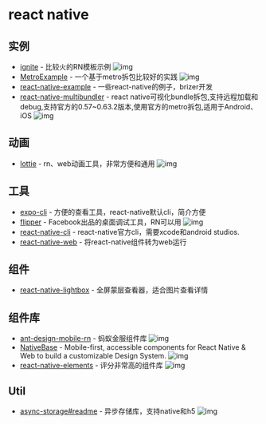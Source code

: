 # react native

## 实例

- [ignite](https://github.com/infinitered/ignite) - 比较火的RN模板示例 ![img](https://img.shields.io/github/stars/infinitered/ignite)
- [MetroExample](https://github.com/yxyhail/MetroExample) - 一个基于metro拆包比较好的实践 ![img](https://img.shields.io/github/stars/yxyhail/MetroExample)
- [react-native-example](https://github.com/FunnyLiu/react-native-example) - 一些react-native的例子，brizer开发
- [react-native-multibundler](https://github.com/smallnew/react-native-multibundler) - react native可视化bundle拆包,支持远程加载和debug,支持官方的0.57~0.63.2版本,使用官方的metro拆包,适用于Android、iOS ![img](https://img.shields.io/github/stars/smallnew/react-native-multibundler)

## 动画

- [lottie](https://github.com/airbnb/lottie) - rn、web动画工具，非常方便和通用 ![img](https://img.shields.io/github/stars/airbnb/lottie)

## 工具

- [expo-cli](https://github.com/expo/expo-cli) - 方便的查看工具，react-native默认cli，简介方便
- [flipper](https://github.com/facebook/flipper) - Facebook出品的桌面调试工具，RN可以用 ![img](https://img.shields.io/github/stars/facebook/flipper)
- [react-native-cli](https://www.npmjs.com/package/react-native-cli) - react-native官方cli，需要xcode和android studios.
- [react-native-web](https://github.com/necolas/react-native-web) - 将react-native组件转为web运行

## 组件

- [react-native-lightbox](https://github.com/oblador/react-native-lightbox) - 全屏蒙层查看器，适合图片查看详情

## 组件库

- [ant-design-mobile-rn](https://github.com/ant-design/ant-design-mobile-rn) - 蚂蚁金服组件库 ![img](https://img.shields.io/github/stars/ant-design/ant-design-mobile-rn)
- [NativeBase](https://github.com/GeekyAnts/NativeBase) - Mobile-first, accessible components for React Native &amp; Web to build a customizable Design System. ![img](https://img.shields.io/github/stars/GeekyAnts/NativeBase)
- [react-native-elements](https://github.com/react-native-elements/react-native-elements) - 评分非常高的组件库 ![img](https://img.shields.io/github/stars/react-native-elements/react-native-elements)


## Util

- [async-storage#readme](https://github.com/react-native-async-storage/async-storage#readme) - 异步存储库，支持native和h5 ![img](https://img.shields.io/github/stars/react-native-async-storage/async-storage#readme)